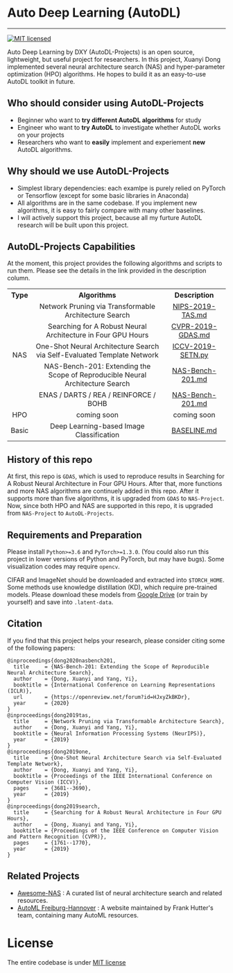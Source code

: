 # Auto Deep Learning (AutoDL)

---------
[![MIT licensed](https://img.shields.io/badge/license-MIT-brightgreen.svg)](LICENSE.md)

Auto Deep Learning by DXY (AutoDL-Projects) is an open source, lightweight, but useful project for researchers.
In this project, Xuanyi Dong implemented several neural architecture search (NAS) and hyper-parameter optimization (HPO) algorithms.
He hopes to build it as an easy-to-use AutoDL toolkit in future.

## **Who should consider using AutoDL-Projects**

- Beginner who want to **try different AutoDL algorithms** for study
- Engineer who want to **try AutoDL** to investigate whether AutoDL works on your projects
- Researchers who want to **easily** implement and experiement **new** AutoDL algorithms.

## **Why should we use AutoDL-Projects**
- Simplest library dependencies: each examlpe is purely relied on PyTorch or Tensorflow (except for some basic libraries in Anaconda)
- All algorithms are in the same codebase. If you implement new algorithms, it is easy to fairly compare with many other baselines.
- I will actively support this project, because all my furture AutoDL research will be built upon this project.


## AutoDL-Projects Capabilities

At the moment, this project provides the following algorithms and scripts to run them. Please see the details in the link provided in the description column.


<table>
 <tbody>
    <tr align="center" valign="bottom">
      <th>Type</th>
      <th>Algorithms</th>
      <th>Description</th>
    </tr>
    <tr> <!-- (1-st row) -->
    <td rowspan="5" align="center" valign="middle" halign="middle"> NAS </td>
    <td align="center" valign="middle"> Network Pruning via Transformable Architecture Search </td>
    <td align="center" valign="middle"> <a href="https://github.com/D-X-Y/AutoDL-Projects/tree/master/docs/NIPS-2019-TAS.md">NIPS-2019-TAS.md</a> </td>
    </tr>
    <tr> <!-- (2-nd row) -->
    <td align="center" valign="middle"> Searching for A Robust Neural Architecture in Four GPU Hours </td>
    <td align="center" valign="middle"> <a href="https://github.com/D-X-Y/AutoDL-Projects/tree/master/docs/CVPR-2019-GDAS.md">CVPR-2019-GDAS.md</a> </td>
    </tr>
    <tr> <!-- (3-rd row) -->
    <td align="center" valign="middle"> One-Shot Neural Architecture Search via Self-Evaluated Template Network </td>
    <td align="center" valign="middle"> <a href="https://github.com/D-X-Y/AutoDL-Projects/tree/master/docs/ICCV-2019-SETN.py">ICCV-2019-SETN.py</a> </td>
    </tr>
    <tr> <!-- (4-th row) -->
    <td align="center" valign="middle"> NAS-Bench-201: Extending the Scope of Reproducible Neural Architecture Search </td>
    <td align="center" valign="middle"> <a href="https://github.com/D-X-Y/AutoDL-Projects/tree/master/docs/NAS-Bench-201.md">NAS-Bench-201.md</a> </td>
    </tr>
    <tr> <!-- (5-th row) -->
    <td align="center" valign="middle"> ENAS / DARTS / REA / REINFORCE / BOHB </td>
    <td align="center" valign="middle"> <a href="https://github.com/D-X-Y/AutoDL-Projects/tree/master/docs/NAS-Bench-201.md">NAS-Bench-201.md</a> </td>
    </tr>
    <tr> <!-- (start second block) -->
    <td rowspan="1" align="center" valign="middle" halign="middle"> HPO </td>
    <td align="center" valign="middle"> coming soon </td>
    <td align="center" valign="middle"> coming soon </a> </td>
    </tr>
    <tr> <!-- (start third block) -->
    <td rowspan="1" align="center" valign="middle" halign="middle"> Basic </td>
    <td align="center" valign="middle"> Deep Learning-based Image Classification </td>
    <td align="center" valign="middle"> <a href="https://github.com/D-X-Y/AutoDL-Projects/tree/master/docs/BASELINE.md">BASELINE.md</a> </a> </td>
    </tr>
 </tbody>
</table>


## History of this repo

At first, this repo is `GDAS`, which is used to reproduce results in Searching for A Robust Neural Architecture in Four GPU Hours.
After that, more functions and more NAS algorithms are continuely added in this repo. After it supports more than five algorithms, it is upgraded from `GDAS` to `NAS-Project`.
Now, since both HPO and NAS are supported in this repo, it is upgraded from `NAS-Project` to `AutoDL-Projects`.


## Requirements and Preparation

Please install `Python>=3.6` and `PyTorch>=1.3.0`. (You could also run this project in lower versions of Python and PyTorch, but may have bugs).
Some visualization codes may require `opencv`.

CIFAR and ImageNet should be downloaded and extracted into `$TORCH_HOME`.
Some methods use knowledge distillation (KD), which require pre-trained models. Please download these models from [Google Drive](https://drive.google.com/open?id=1ANmiYEGX-IQZTfH8w0aSpj-Wypg-0DR-) (or train by yourself) and save into `.latent-data`.

## Citation

If you find that this project helps your research, please consider citing some of the following papers:
```
@inproceedings{dong2020nasbench201,
  title     = {NAS-Bench-201: Extending the Scope of Reproducible Neural Architecture Search},
  author    = {Dong, Xuanyi and Yang, Yi},
  booktitle = {International Conference on Learning Representations (ICLR)},
  url       = {https://openreview.net/forum?id=HJxyZkBKDr},
  year      = {2020}
}
@inproceedings{dong2019tas,
  title     = {Network Pruning via Transformable Architecture Search},
  author    = {Dong, Xuanyi and Yang, Yi},
  booktitle = {Neural Information Processing Systems (NeurIPS)},
  year      = {2019}
}
@inproceedings{dong2019one,
  title     = {One-Shot Neural Architecture Search via Self-Evaluated Template Network},
  author    = {Dong, Xuanyi and Yang, Yi},
  booktitle = {Proceedings of the IEEE International Conference on Computer Vision (ICCV)},
  pages     = {3681--3690},
  year      = {2019}
}
@inproceedings{dong2019search,
  title     = {Searching for A Robust Neural Architecture in Four GPU Hours},
  author    = {Dong, Xuanyi and Yang, Yi},
  booktitle = {Proceedings of the IEEE Conference on Computer Vision and Pattern Recognition (CVPR)},
  pages     = {1761--1770},
  year      = {2019}
}
```

## Related Projects

- [Awesome-NAS](https://github.com/D-X-Y/Awesome-NAS) : A curated list of neural architecture search and related resources.
- [AutoML Freiburg-Hannover](https://www.automl.org/) : A website maintained by Frank Hutter's team, containing many AutoML resources.

# License
The entire codebase is under [MIT license](LICENSE.md)
